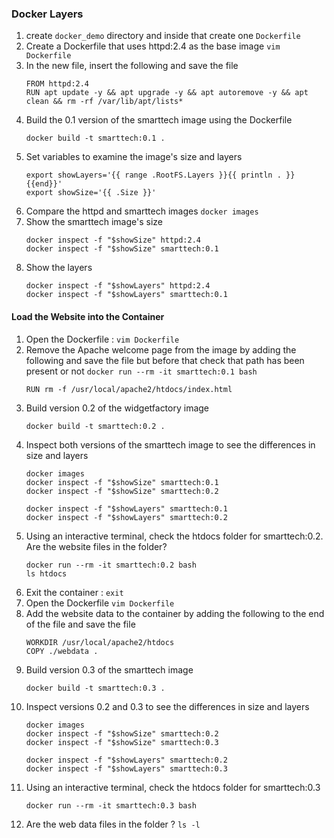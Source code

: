 ### Docker Layers

1. create ```docker_demo``` directory and inside that create one ```Dockerfile```
2. Create a Dockerfile that uses httpd:2.4 as the base image
   ```vim Dockerfile```
3. In the new file, insert the following and save the file
   ```
   FROM httpd:2.4
   RUN apt update -y && apt upgrade -y && apt autoremove -y && apt clean && rm -rf /var/lib/apt/lists*
   ```
4. Build the 0.1 version of the smarttech image using the Dockerfile
   ```
   docker build -t smarttech:0.1 .
   ```
5. Set variables to examine the image's size and layers
   ```
   export showLayers='{{ range .RootFS.Layers }}{{ println . }}{{end}}'
   export showSize='{{ .Size }}'
   ```
6. Compare the httpd and smarttech images
   ```docker images```
7. Show the smarttech image's size
   ```
   docker inspect -f "$showSize" httpd:2.4
   docker inspect -f "$showSize" smarttech:0.1
   ```
8. Show the layers
   ```
   docker inspect -f "$showLayers" httpd:2.4
   docker inspect -f "$showLayers" smarttech:0.1
   ```

#### Load the Website into the Container
  
1. Open the Dockerfile : ```vim Dockerfile```
2. Remove the Apache welcome page from the image by adding the following and save the file but before that check that path has been present or not  ```docker run --rm -it smarttech:0.1 bash```
   ```
   RUN rm -f /usr/local/apache2/htdocs/index.html
   ```
3. Build version 0.2 of the widgetfactory image
   ```
   docker build -t smarttech:0.2 .
   ```
4. Inspect both versions of the smarttech image to see the differences in size and layers  
   ```
   docker images
   docker inspect -f "$showSize" smarttech:0.1
   docker inspect -f "$showSize" smarttech:0.2
   
   docker inspect -f "$showLayers" smarttech:0.1
   docker inspect -f "$showLayers" smarttech:0.2
   ```
5. Using an interactive terminal, check the htdocs folder for smarttech:0.2. Are the website files in the folder?   
   ```
   docker run --rm -it smarttech:0.2 bash
   ls htdocs
   ```
6. Exit the container : ```exit``` 
7. Open the Dockerfile ```vim Dockerfile```
8. Add the website data to the container by adding the following to the end of the file and save the file
   ```
   WORKDIR /usr/local/apache2/htdocs
   COPY ./webdata .
   ```
9. Build version 0.3 of the smarttech image
   ```
   docker build -t smarttech:0.3 .
   ```
10. Inspect versions 0.2 and 0.3 to see the differences in size and layers
    ```
    docker images
    docker inspect -f "$showSize" smarttech:0.2
    docker inspect -f "$showSize" smarttech:0.3
    
    docker inspect -f "$showLayers" smarttech:0.2
    docker inspect -f "$showLayers" smarttech:0.3
    ```
11. Using an interactive terminal, check the htdocs folder for smarttech:0.3
    ```
    docker run --rm -it smarttech:0.3 bash
    ```
12. Are the web data files in the folder ? ```ls -l```   


